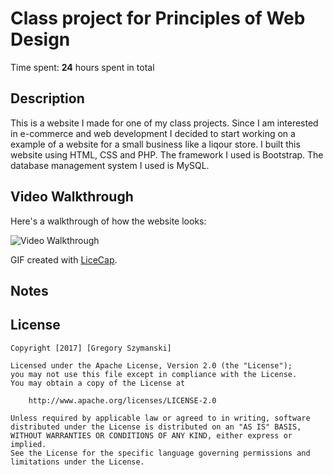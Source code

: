 # Class project for Principles of Web Design

Time spent: **24** hours spent in total

## Description

This is a website I made for one of my class projects. Since I am interested in e-commerce and web development I decided to start working on a example of a website for a small business like a liqour store. I built this website using HTML, CSS and PHP. The framework I used is Bootstrap. The database management system I used is MySQL. 


## Video Walkthrough

Here's a walkthrough of how the website looks:

<img src='WebsiteDemo.gif' title='Video Walkthrough' width='' alt='Video Walkthrough' />

GIF created with [LiceCap](http://www.cockos.com/licecap/).

## Notes



## License

    Copyright [2017] [Gregory Szymanski]

    Licensed under the Apache License, Version 2.0 (the "License");
    you may not use this file except in compliance with the License.
    You may obtain a copy of the License at

        http://www.apache.org/licenses/LICENSE-2.0

    Unless required by applicable law or agreed to in writing, software
    distributed under the License is distributed on an "AS IS" BASIS,
    WITHOUT WARRANTIES OR CONDITIONS OF ANY KIND, either express or implied.
    See the License for the specific language governing permissions and
    limitations under the License.
